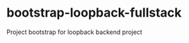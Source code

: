 bootstrap-loopback-fullstack
============================

Project bootstrap for loopback backend project
